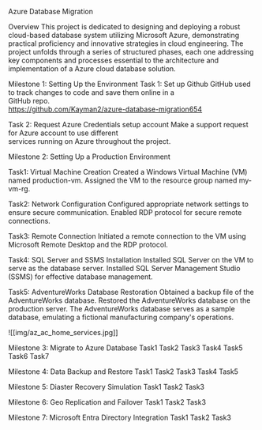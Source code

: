 ﻿
Azure Database Migration

Overview
This project is dedicated to designing and deploying a robust cloud-based database system utilizing Microsoft Azure, demonstrating practical proficiency and innovative strategies in cloud engineering.  The project unfolds through a series of structured phases, each one addressing key components and processes essential to the architecture and implementation of a Azure cloud database solution. 

Milestone 1: Setting Up the Environment
Task 1:  Set up Github
		             GitHub used to track changes to code and save them online in a   
		             GitHub repo.   
		             https://github.com/Kayman2/azure-database-migration654
       
Task 2: Request Azure Credentials setup account
	               Make a support request for Azure account to use different    
	               services running on Azure throughout the project.


		
Milestone 2: Setting Up a Production Environment

Task1: Virtual Machine Creation 
Created a Windows Virtual Machine  (VM) named production-vm. Assigned the VM to the resource group named    my-vm-rg. 

Task2: Network Configuration 
Configured appropriate network  settings to ensure secure communication. Enabled RDP protocol for  secure remote connections. 

Task3: Remote Connection 
Initiated a  remote connection to the VM using Microsoft Remote Desktop and the  RDP protocol. 

Task4: SQL Server and SSMS Installation 
Installed SQL  Server on the VM to serve as the database server. Installed SQL  Server Management Studio (SSMS) for effective database management.   

Task5: AdventureWorks Database Restoration 
Obtained a backup file of  the AdventureWorks database. Restored the AdventureWorks database on  the production server. The AdventureWorks database serves as a sample  database, emulating a fictional manufacturing company's operations.

![[img/az_ac_home_services.jpg]]

Milestone 3: Migrate to Azure Database
Task1
Task2
Task3
Task4
Task5
Task6
Task7

Milestone 4: Data Backup and Restore
Task1
Task2
Task3
Task4
Task5

Milestone 5: Diaster Recovery Simulation
Task1
Task2
Task3


Milestone 6: Geo Replication and Failover
Task1
Task2
Task3

Milestone 7: Microsoft Entra Directory Integration
Task1
Task2
Task3


